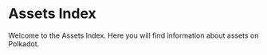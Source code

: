 # Assets Index

Welcome to the Assets Index. Here you will find information about assets on Polkadot.
